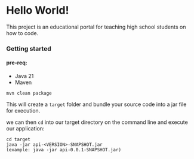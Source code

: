 # Hello World! 
This project is an educational portal for teaching high school students on how to code.

### Getting started
#### pre-req: 

- Java 21
- Maven

```
mvn clean package
```
This will create a `target` folder and bundle your source code into a jar file for execution.

we can then `cd` into our target directory on the command line and execute our application: 
```
cd target
java -jar api-<VERSION>-SNAPSHOT.jar 
(example: java -jar api-0.0.1-SNAPSHOT.jar)
```
